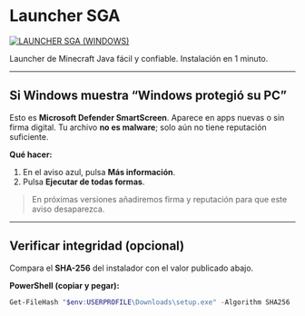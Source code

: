 # Launcher SGA

[![LAUNCHER SGA (WINDOWS)](https://img.shields.io/badge/LAUNCHER%20SGA%20(Windows)-Descargar-2ea043?style=for-the-badge&logo=windows)](https://github.com/DerXerke/Launcher-S.G.A/releases/latest/download/setup.exe)

Launcher de Minecraft Java fácil y confiable. Instalación en 1 minuto.

---

## Si Windows muestra “Windows protegió su PC”
Esto es **Microsoft Defender SmartScreen**. Aparece en apps nuevas o sin firma digital.
Tu archivo **no es malware**; solo aún no tiene reputación suficiente.

**Qué hacer:**
1. En el aviso azul, pulsa **Más información**.  
2. Pulsa **Ejecutar de todas formas**.

> En próximas versiones añadiremos firma y reputación para que este aviso desaparezca.

---

## Verificar integridad (opcional)
Compara el **SHA-256** del instalador con el valor publicado abajo.

**PowerShell (copiar y pegar):**
```powershell
Get-FileHash "$env:USERPROFILE\Downloads\setup.exe" -Algorithm SHA256 | Select-Object Hash
